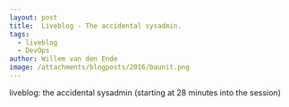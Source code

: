 ```yaml
---
layout: post
title:  Liveblog - The accidental sysadmin.
tags:
  - liveblog
  - DevOps
author: Willem van den Ende
image: /attachments/blogposts/2016/baunit.png
---
```


liveblog: the accidental sysadmin (starting at 28 minutes into the session)


